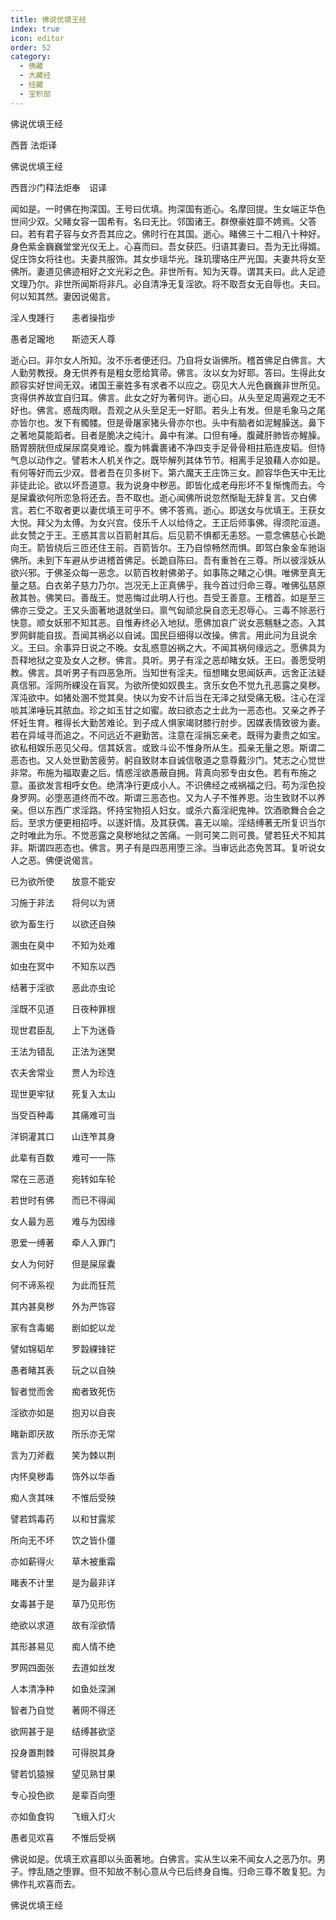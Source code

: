 ```yaml
---
title: 佛说优填王经
index: true
icon: editor
order: 52
category:
  - 佛藏
  - 大藏经
  - 经藏
  - 宝积部
---
```


  佛说优填王经  

西晋 法炬译  

佛说优填王经  

西晋沙门释法炬奉　诏译  

闻如是。一时佛在拘深国。王号曰优填。拘深国有逝心。名摩回提。生女端正华色世间少双。父睹女容一国希有。名曰无比。邻国诸王。群僚豪姓靡不娉焉。父答曰。若有君子容与女齐吾其应之。佛时行在其国。逝心。睹佛三十二相八十种好。身色紫金巍巍堂堂光仪无上。心喜而曰。吾女获匹。归语其妻曰。吾为无比得婿。促庄饰女将往也。夫妻共服饰。其女步瑶华光。珠玑璎珞庄严光国。夫妻共将女至佛所。妻道见佛迹相好之文光彩之色。非世所有。知为天尊。谓其夫曰。此人足迹文理乃尔。非世所闻斯将非凡。必自清净无复淫欲。将不取吾女无自辱也。夫曰。何以知其然。妻因说偈言。  

淫人曳踵行　　恚者操指步  

愚者足躘地　　斯迹天人尊  

逝心曰。非尔女人所知。汝不乐者便还归。乃自将女诣佛所。稽首佛足白佛言。大人勤劳教授。身无供养有是粗女愿给箕帚。佛言。汝以女为好耶。答曰。生得此女颜容实好世间无双。诸国王豪姓多有求者不以应之。窃见大人光色巍巍非世所见。贪得供养故宜自归耳。佛言。此女之好为著何许。逝心曰。从头至足周遍观之无不好也。佛言。惑哉肉眼。吾观之从头至足无一好耶。若头上有发。但是毛象马之尾亦皆尔也。发下有髑髅。但是骨屠家猪头骨亦尔也。头中有脑者如泥鯹臊送。鼻下之著地莫能蹈者。目者是脆决之纯汁。鼻中有涕。口但有唾。腹藏肝肺皆亦鯹臊。肠胃膀胱但成屎尿腐臭难论。腹为帏囊裹诸不净四支手足骨骨相拄筋连皮韬。但恃气息以动作之。譬若木人机关作之。既毕解列其体节节。相离手足狼藉人亦如是。有何等好而云少双。昔者吾在贝多树下。第六魔天王庄饰三女。颜容华色天中无比非徒此论。欲以坏吾道意。我为说身中秽恶。即皆化成老母形坏不复惭愧而去。今是屎囊欲何所恋急将还去。吾不取也。逝心闻佛所说忽然惭耻无辞复言。又白佛言。若仁不取者更以妻优填王可乎不。佛不答焉。逝心。即送女与优填王。王获女大悦。拜父为太傅。为女兴宫。伎乐千人以给侍之。王正后师事佛。得须陀洹道。此女赞之于王。王惑其言以百箭射其后。后见箭不惧都无恚怒。一意念佛慈心长跪向王。箭皆绕后三匝还住王前。百箭皆尔。王乃自惊畅然而惧。即驾白象金车驰诣佛所。未到下车避从步进稽首佛足。长跪自陈曰。吾有重咎在三尊。所以彼淫妖从欲兴邪。于佛圣众每一恶念。以箭百枚射佛弟子。如事陈之睹之心惧。唯佛至真无量之慈。白衣弟子慈力乃尔。岂况无上正真佛乎。我今首过归命三尊。唯佛弘慈原赦其咎。佛笑曰。善哉王。觉恶悔过此明人行也。吾受王善意。王稽首。如是至三佛亦三受之。王又头面著地退就坐曰。禀气匈顽忿戾自恣无忍辱心。三毒不除恶行快意。顺女妖邪不知其恶。自惟寿终必入地狱。愿佛加哀广说女恶魑魅之态。入其罗网鲜能自拔。吾闻其祸必以自诫。国民巨细得以改操。佛言。用此问为且说余义。王曰。余事异日说之不晚。女乱惑意凶祸之大。不闻其祸何缘远之。愿佛具为吾释地狱之变及女人之秽。佛言。具听。男子有淫之恶却睹女妖。王曰。善愿受明教。佛言。具听男子有四恶急所。当知世有淫夫。恒想睹女思闻妖声。远舍正法疑真信邪。淫网所綶没在盲冥。为欲所使如奴畏主。贪乐女色不觉九孔恶露之臭秽。浑沌欲中。如猪处溷不觉其臭。快以为安不计后当在无泽之狱受痛无极。注心在淫啖其涕唾玩其脓血。珍之如玉甘之如蜜。故曰欲态之士此为一恶态也。又亲之养子怀妊生育。稚得长大勤苦难论。到子成人惧家竭财膝行肘步。因媒表情致彼为妻。若在异域寻而追之。不问远近不避勤苦。注意在淫捐忘亲老。既得为妻贵之如宝。欲私相娱乐恶见父母。信其妖言。或致斗讼不惟身所从生。孤亲无量之恩。斯谓二恶态也。又人处世勤苦疲劳。躬自致财本自诚信敬道之意尊戴沙门。梵志之心觉世非常。布施为福取妻之后。情惑淫欲愚蔽自拥。背真向邪专由女色。若有布施之意。虽欲发言相呼女色。绝清净行更成小人。不识佛经之戒祸福之归。苟为淫色投身罗网。必堕恶道终而不改。斯谓三恶态也。又为人子不惟养恩。治生致财不以养亲。但以东西广求淫路。怀持宝物招人妇女。或杀六畜淫祀鬼神。饮酒歌舞合会之后。至求方便更相招呼。以遂奸情。及其获偶。喜无以喻。淫结缚著无所复识当尔之时唯此为乐。不觉恶露之臭秽地狱之苦痛。一则可笑二则可畏。譬若狂犬不知其非。斯谓四恶态也。佛言。男子有是四恶用堕三涂。当审远此态免苦耳。复听说女人之恶。佛便说偈言。  

已为欲所使　　放意不能安  

习施于非法　　将何以为贤  

欲为畜生行　　以欲还自殃  

溷虫在臭中　　不知为处难  

如虫在冥中　　不知东以西  

结著于淫欲　　恶此亦虫论  

淫既不见道　　日夜种罪根  

现世君臣乱　　上下为迷昏  

王法为错乱　　正法为迷樊  

农夫舍常业　　贾人为珍连  

现世更牢狱　　死复入太山  

当受百种毒　　其痛难可当  

洋铜灌其口　　山连笮其身  

此辈有百数　　难可一一陈  

常在三恶道　　宛转如车轮  

若世时有佛　　而已不得闻  

女人最为恶　　难与为因缘  

恩爱一缚著　　牵人入罪门  

女人为何好　　但是屎尿囊  

何不谛系视　　为此而狂荒  

其内甚臭秽　　外为严饰容  

家有含毒蝎　　剧如蛇以龙  

譬如锦韬牟　　罗縠綶锋铓  

愚者睹其表　　玩之以自殃  

智者觉而舍　　痴者致死伤  

淫欲亦如是　　抱刃以自丧  

睹新即厌故　　所乐亦无常  

言为刀斧截　　笑为棘以荆  

内怀臭秽毒　　饰外以华香  

痴人贪其味　　不惟后受殃  

譬若鸩毒药　　以和甘露浆  

所向无不坏　　饮之皆仆僵  

亦如薪得火　　草木被重霜  

睹表不计里　　是为最非详  

女毒甚于是　　草乃见形伤  

绝欲以求道　　故有淫欲情  

其形甚易见　　痴人情不绝  

罗网四面张　　去道如丝发  

人本清净种　　如鱼处深渊  

智者乃自觉　　著网不得还  

欲网甚于是　　结缚甚欲坚  

投身置荆棘　　可得脱其身  

譬若饥猿猴　　望见熟甘果  

专心投色欲　　是辈百向堕  

亦如鱼食钩　　飞蛾入灯火  

愚者见欢喜　　不惟后受祸  

佛说如是。优填王欢喜即以头面著地。白佛言。实从生以来不闻女人之恶乃尔。男子。悖乱随之堕罪。但不知故不制心意从今已后终身自悔。归命三尊不敢复犯。为佛作礼欢喜而去。  

佛说优填王经  
